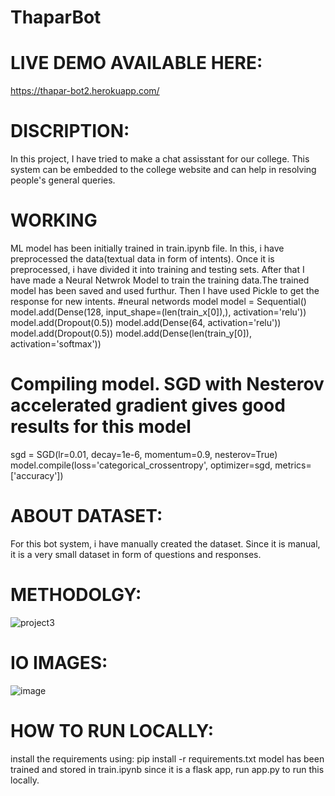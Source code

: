 # ThaparBot

# LIVE DEMO AVAILABLE HERE:
https://thapar-bot2.herokuapp.com/

# DISCRIPTION:
In this project, I have tried to make a chat assisstant for our college. This system can be embedded to the college website and can help in resolving people's general queries.

# WORKING

ML model has been initially trained in train.ipynb file. In this, i have preprocessed the data(textual data in form of intents). Once it is preprocessed, i have divided it into training and testing sets. After that I have made a Neural Netwrok Model to train the training data.The trained model has been saved and used furthur. Then I have used Pickle to get the response for new intents.
#neural networds model
model = Sequential()
model.add(Dense(128, input_shape=(len(train_x[0]),), activation='relu'))
model.add(Dropout(0.5))
model.add(Dense(64, activation='relu'))
model.add(Dropout(0.5))
model.add(Dense(len(train_y[0]), activation='softmax'))
# Compiling model. SGD with Nesterov accelerated gradient gives good results for this model
sgd = SGD(lr=0.01, decay=1e-6, momentum=0.9, nesterov=True)
model.compile(loss='categorical_crossentropy', optimizer=sgd, metrics=['accuracy'])

# ABOUT DATASET:

For this bot system, i have manually created the dataset. Since it is manual, it is a very small dataset in form of questions and responses. 

# METHODOLGY:

![project3](https://user-images.githubusercontent.com/43928250/142760663-a1a46cef-69d0-4956-b27f-eb77b7ad3753.png)

# IO IMAGES:

![image](https://user-images.githubusercontent.com/43928250/142760523-3e5d6d3b-154b-42c3-84d5-072257e6ef82.png)


# HOW TO RUN LOCALLY:
install the requirements using: pip install -r requirements.txt
model has been trained and stored in train.ipynb
since it is a flask app, run app.py to run this locally.
